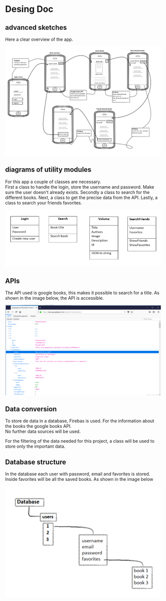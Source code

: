 # Desing Doc

## advanced sketches
<p>
  Here a clear overview of the app.
</p>
<img src=https://github.com/elgoesto/FinalProject/blob/master/doc/schets2.png width=700>

## diagrams of utility modules
<p>
  For this app a couple of classes are necessary.</br>
  First a class to handle the login, store the username and password. Make sure the user doesn't already exists. 
  Secondly a class to search for the different books. 
  Next, a class to get the precise data from the API.
  Lastly, a class to search your friends favorites.
</p>
  
<img src=https://github.com/elgoesto/FinalProject/blob/master/doc/classes.png width=700>

## APIs
The API used is google books, this makes it possible to search for a title. As shown in the image below, the API is accessible.
<p>
<img src=https://github.com/elgoesto/FinalProject/blob/master/doc/books_API.png width=700>
</p>

## Data conversion
<p>
  To store de data in a database, Firebas is used. For the information about the books the google books API. </br>
  No further data sources will be used.
</p>
<p>
  For the filtering of the data needed for this project, a class will be used to store only the important data. 
</p>


## Database structure
In the database each user with password, email and favorites is stored. </br>
Inside favorites will be all the saved books. As shown in the image below
<p>
  <img src=https://github.com/elgoesto/FinalProject/blob/master/doc/datastructure.png width=700>
</p>
